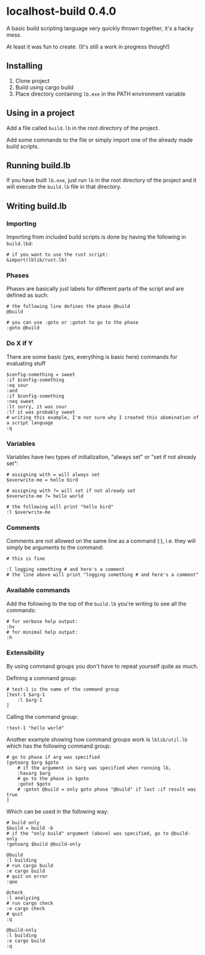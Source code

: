 # localhost-build 0.4.0
A basic build scripting language very quickly thrown together, it's a hacky mess.

At least it was fun to create. (It's still a work in progress though!)

## Installing
1. Clone project
2. Build using cargo build
3. Place directory containing `lb.exe` in the PATH environment variable

## Using in a project
Add a file called `build.lb` in the root directory of the project.

Add some commands to the file or simply import one of the already made build scripts.

## Running build.lb
If you have built `lb.exe`, just run `lb` in the root directory of the project and it will execute the `build.lb` file in that directory.

## Writing build.lb
### Importing
Importing from included build scripts is done by having the following in `build.lbd`:
```
# if you want to use the rust script:
&import(lblib/rust.lb)
```

### Phases

Phases are basically just labels for different parts of the script and are defined as such:
```
# the following line defines the phase @build
@build

# you can use :goto or :gotot to go to the phase
:goto @build
```

### Do X if Y
There are some basic (yes, everything is basic here) commands for evaluating stuff
```
$config-something = sweet
:if $config-something
:eq sour
:and
:if $config-something
:neq sweet
:lt sorry, it was sour
:lf it was probably sweet
# writing this example, I'm not sure why I created this abomination of a script language
:q
```

### Variables
Variables have two types of initialization, "always set" or "set if not already set":
```
# assigning with = will always set
$overwrite-me = hello bird

# assigning with ?= will set if not already set
$overwrite-me ?= hello world

# the following will print "hello bird"
:l $overwrite-me
```

### Comments
Comments are not allowed on the same line as a command (:), i.e. they will simply be arguments to the command:

```
# this is fine

:l logging something # and here's a comment
# the line above will print "logging something # and here's a comment"
```

### Available commands
Add the following to the top of the `build.lb` you're writing to see all the commands:
```
# for verbose help output:
:hv
# for minimal help output:
:h
```

### Extensibility
By using command groups you don't have to repeat yourself quite as much.

Defining a command group:
```
# test-1 is the name of the command group
[test-1 $arg-1
    :l $arg-1
]
```

Calling the command group:
```
!test-1 "hello world"
```

Another example showing how command groups work is `lblib/util.lb` which has the following command group:
```
# go to phase if arg was specified
[gotoarg $arg $goto
    # if the argument in $arg was specified when running lb,
    :hasarg $arg
    # go to the phase in $goto
    :gotot $goto
    # :gotot @build = only goto phase "@build" if last :if result was true
]
```
Which can be used in the following way:

```
# build only
$build = build -b
# if the "only build" argument (above) was specified, go to @build-only
!gotoarg $build @build-only

@build
:l building
# run cargo build
:e cargo build
# quit on error
:qoe

@check
:l analyzing
# run cargo check
:e cargo check
# quit
:q

@build-only
:l building
:e cargo build
:q
```